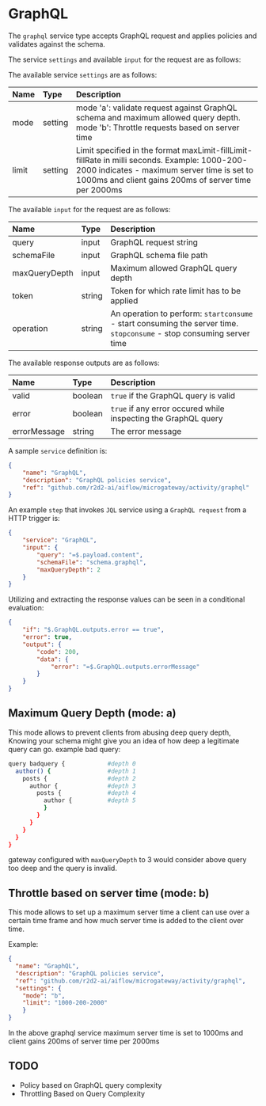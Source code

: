 # GraphQL

The `graphql` service type accepts GraphQL request and applies policies and validates against the schema.

The service `settings` and available `input` for the request are as follows:

The available service `settings` are as follows:

| Name   |  Type   | Description   |
|:-----------|:--------|:--------------|
| mode | setting | mode 'a': validate request against GraphQL schema and maximum allowed query depth. mode 'b': Throttle requests based on server time  |
| limit | setting | Limit specified in the format maxLimit-fillLimit-fillRate in milli seconds. Example: 1000-200-2000 indicates - maximum server time is set to 1000ms and client gains 200ms of server time per 2000ms |


The available `input` for the request are as follows: 

| Name   |  Type   | Description   |
|:-----------|:--------|:--------------|
| query | input | GraphQL request string |
| schemaFile | input | GraphQL schema file path |
| maxQueryDepth | input | Maximum allowed GraphQL query depth |
| token | string | Token for which rate limit has to be applied |
| operation | string | An operation to perform: `startconsume` - start consuming the server time. `stopconsume` - stop consuming server time |


The available response outputs are as follows:

| Name   |  Type   | Description   |
|:-----------|:--------|:--------------|
| valid | boolean | `true` if the GraphQL query is valid |
| error | boolean | `true` if any error occured while inspecting the GraphQL query  |
| errorMessage | string | The error message |

A sample `service` definition is:

```json
{
    "name": "GraphQL",
    "description": "GraphQL policies service",
    "ref": "github.com/r2d2-ai/aiflow/microgateway/activity/graphql"
}
```

An example `step` that invokes `JQL` service using a `GraphQL request` from a HTTP trigger is:

```json
{
    "service": "GraphQL",
    "input": {
        "query": "=$.payload.content",
        "schemaFile": "schema.graphql",
        "maxQueryDepth": 2
    }
}
```

Utilizing and extracting the response values can be seen in a conditional evaluation:

```json
{
    "if": "$.GraphQL.outputs.error == true",
    "error": true,
    "output": {
        "code": 200,
        "data": {
            "error": "=$.GraphQL.outputs.errorMessage"
        }
    }
}
```
## Maximum Query Depth (mode: a)
This mode allows to prevent clients from abusing deep query depth, Knowing your schema might give you an idea of how deep a legitimate query can go.
example bad query:
```sh
query badquery {            #depth 0
  author() {                #depth 1
    posts {                 #depth 2
      author {              #depth 3
        posts {             #depth 4
          author {          #depth 5
          }
        }
      }
    }
  }
}
```
gateway configured with `maxQueryDepth` to 3 would consider above query too deep and the query is invalid.

## Throttle based on server time (mode: b)
This mode allows to set up a maximum server time a client can use over a certain time frame and how much server time is added to the client over time.

Example:

```json
{
  "name": "GraphQL",
  "description": "GraphQL policies service",
  "ref": "github.com/r2d2-ai/aiflow/microgateway/activity/graphql",
  "settings": {
    "mode": "b",
    "limit": "1000-200-2000"
    }
}
```
In the above graphql service maximum server time is set to 1000ms and client gains 200ms of server time per 2000ms


## TODO
* Policy based on GraphQL query complexity
* Throttling Based on Query Complexity

